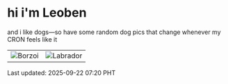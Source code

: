 # hi i'm Leoben

and i like dogs—so have some random dog pics that change whenever my CRON feels like it

|  |  |
|--------|----------|
| ![Borzoi](https://random-dog-vercel.vercel.app/api/random-borzoi?v=1758496840) | ![Labrador](https://random-dog-vercel.vercel.app/api/random-labrador?v=1758496840) |

Last updated: 2025-09-22 07:20 PHT
